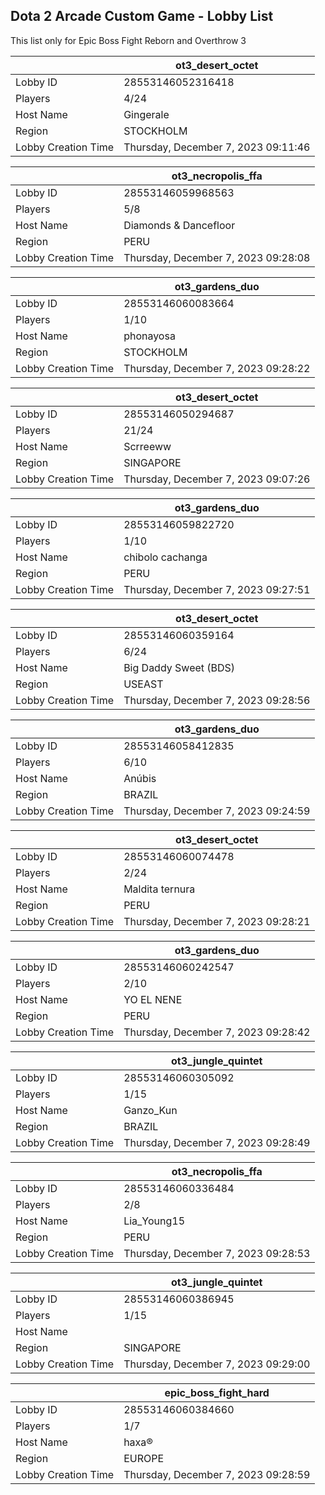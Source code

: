 ## Dota 2 Arcade Custom Game - Lobby List

This list only for Epic Boss Fight Reborn and Overthrow 3

|  | ot3_desert_octet |
| ------ | ------ |
| Lobby ID | 28553146052316418 |
| Players | 4/24 |
| Host Name | Gingerale |
| Region | STOCKHOLM |
| Lobby Creation Time | Thursday, December 7, 2023 09:11:46 |


|  | ot3_necropolis_ffa |
| ------ | ------ |
| Lobby ID | 28553146059968563 |
| Players | 5/8 |
| Host Name | Diamonds & Dancefloor |
| Region | PERU |
| Lobby Creation Time | Thursday, December 7, 2023 09:28:08 |


|  | ot3_gardens_duo |
| ------ | ------ |
| Lobby ID | 28553146060083664 |
| Players | 1/10 |
| Host Name | phonayosa |
| Region | STOCKHOLM |
| Lobby Creation Time | Thursday, December 7, 2023 09:28:22 |


|  | ot3_desert_octet |
| ------ | ------ |
| Lobby ID | 28553146050294687 |
| Players | 21/24 |
| Host Name | Scrreeww |
| Region | SINGAPORE |
| Lobby Creation Time | Thursday, December 7, 2023 09:07:26 |


|  | ot3_gardens_duo |
| ------ | ------ |
| Lobby ID | 28553146059822720 |
| Players | 1/10 |
| Host Name | chibolo cachanga |
| Region | PERU |
| Lobby Creation Time | Thursday, December 7, 2023 09:27:51 |


|  | ot3_desert_octet |
| ------ | ------ |
| Lobby ID | 28553146060359164 |
| Players | 6/24 |
| Host Name | Big Daddy Sweet (BDS) |
| Region | USEAST |
| Lobby Creation Time | Thursday, December 7, 2023 09:28:56 |


|  | ot3_gardens_duo |
| ------ | ------ |
| Lobby ID | 28553146058412835 |
| Players | 6/10 |
| Host Name | Anúbis |
| Region | BRAZIL |
| Lobby Creation Time | Thursday, December 7, 2023 09:24:59 |


|  | ot3_desert_octet |
| ------ | ------ |
| Lobby ID | 28553146060074478 |
| Players | 2/24 |
| Host Name | Maldita ternura |
| Region | PERU |
| Lobby Creation Time | Thursday, December 7, 2023 09:28:21 |


|  | ot3_gardens_duo |
| ------ | ------ |
| Lobby ID | 28553146060242547 |
| Players | 2/10 |
| Host Name | YO EL NENE |
| Region | PERU |
| Lobby Creation Time | Thursday, December 7, 2023 09:28:42 |


|  | ot3_jungle_quintet |
| ------ | ------ |
| Lobby ID | 28553146060305092 |
| Players | 1/15 |
| Host Name | Ganzo_Kun |
| Region | BRAZIL |
| Lobby Creation Time | Thursday, December 7, 2023 09:28:49 |


|  | ot3_necropolis_ffa |
| ------ | ------ |
| Lobby ID | 28553146060336484 |
| Players | 2/8 |
| Host Name | Lia_Young15 |
| Region | PERU |
| Lobby Creation Time | Thursday, December 7, 2023 09:28:53 |


|  | ot3_jungle_quintet |
| ------ | ------ |
| Lobby ID | 28553146060386945 |
| Players | 1/15 |
| Host Name |  |
| Region | SINGAPORE |
| Lobby Creation Time | Thursday, December 7, 2023 09:29:00 |


|  | epic_boss_fight_hard |
| ------ | ------ |
| Lobby ID | 28553146060384660 |
| Players | 1/7 |
| Host Name | haxa® |
| Region | EUROPE |
| Lobby Creation Time | Thursday, December 7, 2023 09:28:59 |


